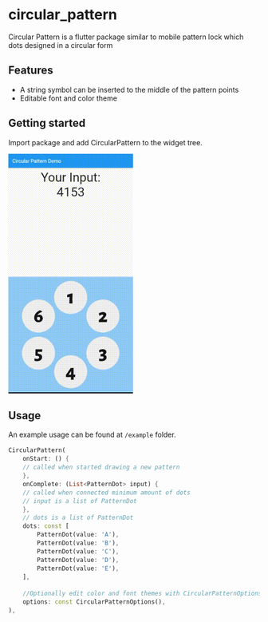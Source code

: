 # circular_pattern

Circular Pattern is a flutter package similar to mobile pattern lock which dots designed in a circular form

## Features

- A string symbol can be inserted to the middle of the pattern points
- Editable font and color theme 

## Getting started

Import package and add CircularPattern to the widget tree.

![Preview](preview.gif)

## Usage

An example usage can be found at `/example` folder. 

```dart
CircularPattern(
    onStart: () {
    // called when started drawing a new pattern
    },
    onComplete: (List<PatternDot> input) {
    // called when connected minimum amount of dots
    // input is a list of PatternDot
    },
    // dots is a list of PatternDot
    dots: const [
        PatternDot(value: 'A'),
        PatternDot(value: 'B'),
        PatternDot(value: 'C'),
        PatternDot(value: 'D'),
        PatternDot(value: 'E'),
    ],

    //Optionally edit color and font themes with CircularPatternOptions()
    options: const CircularPatternOptions(),
),
```
